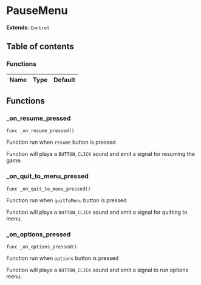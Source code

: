 # PauseMenu

**Extends**: `Control`

## Table of contents

### Functions

|Name|Type|Default|
|:-|:-|:-|

## Functions

### _on_resume_pressed

```gdscript
func _on_resume_pressed()
```

Function run when `resume` button is pressed

 Function will playe a `BUTTON_CLICK` sound and emit a signal for resuming the game.

### _on_quit_to_menu_pressed

```gdscript
func _on_quit_to_menu_pressed()
```

Function run when `quitToMenu` button is pressed

 Function will playe a `BUTTON_CLICK` sound and emit a signal for quitting to menu.

### _on_options_pressed

```gdscript
func _on_options_pressed()
```

Function run when `options` button is pressed

 Function will playe a `BUTTON_CLICK` sound and emit a signal to run options menu.



